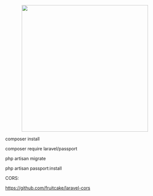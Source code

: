 <p align="center"><a href="https://laravel.com" target="_blank"><img src="https://raw.githubusercontent.com/laravel/art/master/logo-lockup/5%20SVG/2%20CMYK/1%20Full%20Color/laravel-logolockup-cmyk-red.svg" width="400"></a></p>

composer install

composer require laravel/passport

php artisan migrate

php artisan passport:install

CORS:

https://github.com/fruitcake/laravel-cors
